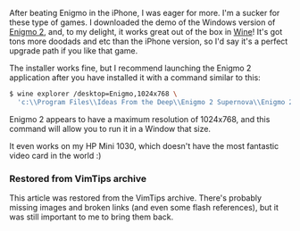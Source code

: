 <!-- :metadata:

title: Engimo 2 and Wine
tags: Linux
publishedAt: 2009-06-24T18:19:34-07:00
summary:

After beating Enigmo in the iPhone, I was eager for more.  I'm a sucker for
these type of games.  I downloaded the demo of the Windows version of <a
href='http://www.pangeasoft.net/enigmo/downloads.html'>Enigmo 2</a>, and, to my
delight, it works great out of the box in <a
href='http://www.winehq.com'>Wine</a>!  It's got tons more doodads and etc than
the iPhone version, so I'd say it's a perfect upgrade path if you like that
game.

-->

After beating Enigmo in the iPhone, I was eager for more.  I'm a sucker for
these type of games.  I downloaded the demo of the Windows version of <a
href='http://www.pangeasoft.net/enigmo/downloads.html'>Enigmo 2</a>, and, to my
delight, it works great out of the box in <a
href='http://www.winehq.com'>Wine</a>!  It's got tons more doodads and etc than
the iPhone version, so I'd say it's a perfect upgrade path if you like that
game.

The installer works fine, but I recommend launching the Enigmo 2 application
after you have installed it with a command similar to this:

```bash
$ wine explorer /desktop=Enigmo,1024x768 \
  'c:\\Program Files\\Ideas From the Deep\\Enigmo 2 Supernova\\Enigmo 2.exe'
```

Enigmo 2 appears to have a maximum resolution of 1024x768, and this command
will allow you to run it in a Window that size.

It even works on my HP Mini 1030, which doesn't have the most fantastic video
card in the world :)

<div class="restored-from-archive">
  <h3>Restored from VimTips archive</h3>
  <p>
  This article was restored from the VimTips archive. There's probably
  missing images and broken links (and even some flash references), but it
  was still important to me to bring them back.
  </p>
</div>
